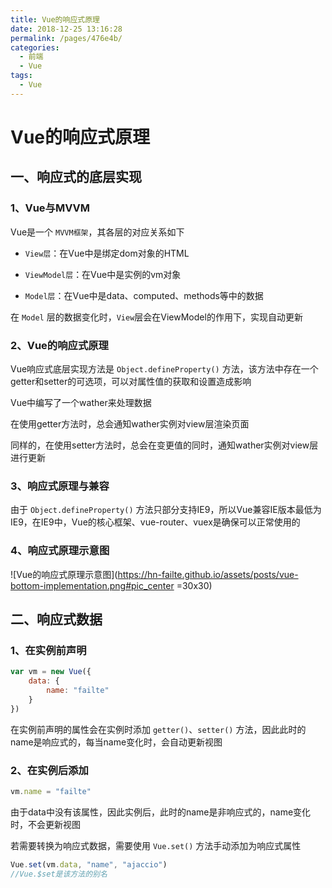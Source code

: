 ```yaml
---
title: Vue的响应式原理
date: 2018-12-25 13:16:28
permalink: /pages/476e4b/
categories:
  - 前端
  - Vue
tags:
  - Vue
---
```


# Vue的响应式原理

## 一、响应式的底层实现

### 1、Vue与MVVM

Vue是一个 `MVVM框架`，其各层的对应关系如下

- `View层`：在Vue中是绑定dom对象的HTML

- `ViewModel层`：在Vue中是实例的vm对象

- `Model层`：在Vue中是data、computed、methods等中的数据

在 `Model` 层的数据变化时，`View`层会在ViewModel的作用下，实现自动更新

### 2、Vue的响应式原理

Vue响应式底层实现方法是 `Object.defineProperty()` 方法，该方法中存在一个getter和setter的可选项，可以对属性值的获取和设置造成影响

Vue中编写了一个wather来处理数据

在使用getter方法时，总会通知wather实例对view层渲染页面

同样的，在使用setter方法时，总会在变更值的同时，通知wather实例对view层进行更新

### 3、响应式原理与兼容

由于 `Object.defineProperty()` 方法只部分支持IE9，所以Vue兼容IE版本最低为IE9，在IE9中，Vue的核心框架、vue-router、vuex是确保可以正常使用的

### 4、响应式原理示意图

![Vue的响应式原理示意图](https://hn-failte.github.io/assets/posts/vue-bottom-implementation.png#pic_center =30x30)

## 二、响应式数据

### 1、在实例前声明

```js
var vm = new Vue({
    data: {
        name: "failte"
    }
})
```

在实例前声明的属性会在实例时添加 `getter()`、`setter()` 方法，因此此时的name是响应式的，每当name变化时，会自动更新视图

### 2、在实例后添加

```js
vm.name = "failte"
```

由于data中没有该属性，因此实例后，此时的name是非响应式的，name变化时，不会更新视图

若需要转换为响应式数据，需要使用 `Vue.set()` 方法手动添加为响应式属性

```js
Vue.set(vm.data, "name", "ajaccio")
//Vue.$set是该方法的别名
```
